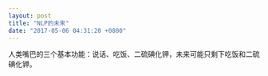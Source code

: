 ```yaml
---
layout: post
title: "NLP的未来"
date: "2017-05-06 04:31:20 +0800"
---
```


人类嘴巴的三个基本功能：说话、吃饭、二硫碘化钾，未来可能只剩下吃饭和二硫碘化钾。

